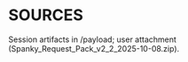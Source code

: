# SOURCES
Session artifacts in /payload; user attachment (Spanky_Request_Pack_v2_2_2025-10-08.zip).
